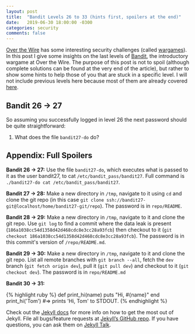 ```yaml
---
layout: post
title:  "Bandit Levels 26 to 33 (hints first, spoilers at the end)"
date:   2019-06-30 18:00:00 -0300
categories: security
comments: false
---
```


[Over the Wire](http://overthewire.org/) has some interesting security challenges (called [wargames](overthewire.org/wargames/)). In this post I give some insights on the last levels of [Bandit](http://overthewire.org/wargames/bandit/), the introductory wargame at Over the Wire. The purpose of this post is not to spoil (although complete solutions can be found at the very end of the article), but rather to show some hints to help those of you that are stuck in a specific level. I will not include previous levels here because most of them are already covered [here](https://bresleveloper.blogspot.com/2018/05/overthewire-bandit-walkthrough-just.html).

<!--more-->

## Bandit 26 -> 27

So assuming you successfully logged in level 26 the next password should be quite straightforward:

1. What does the file `bandit27-do` do?


## Appendix: Full Spoilers

**Bandit 26 -> 27:** Use the file `bandit27-do`, which executes what is passed to it as the user bandit27, to cat `/etc/bandit_pass/bandit27`. Full command is `./bandit27-do cat /etc/bandit_pass/bandit27`.

**Bandit 27 -> 28:** Make a new directory in `/tmp`, navigate to it using `cd` and clone the git repo (in this case `git clone ssh://bandit27-git@localhost/home/bandit27-git/repo`). The password is in `repo/README`.

**Bandit 28 -> 29:** Make a new directory in `/tmp`, navigate to it and clone the git repo. Use `git log` to find a commit where the data leak is present (`186a1038cc54d1358d42d468cdc8e3cc28a93fcb`) then checkout to it (`git checkout 186a1038cc54d1358d42d468cdc8e3cc28a93fcb`). The password is in this commit's version of `/repo/README.md`.

**Bandit 29 -> 30:** Make a new directory in `/tmp`, navigate to it and clone the git repo. List all remote branches with `git branch --all`, fetch the `dev` branch (`git fetch origin dev`), pull it (`git pull dev`) and checkout to it (`git checkout dev`). The password is in `repo/README.md`

**Bandit 30 -> 31:**


{% highlight ruby %}
def print_hi(name)
  puts "Hi, #{name}"
end
print_hi('Tom')
#=> prints 'Hi, Tom' to STDOUT.
{% endhighlight %}

Check out the [Jekyll docs][jekyll-docs] for more info on how to get the most out of Jekyll. File all bugs/feature requests at [Jekyll’s GitHub repo][jekyll-gh]. If you have questions, you can ask them on [Jekyll Talk][jekyll-talk].

[jekyll-docs]: http://jekyllrb.com/docs/home
[jekyll-gh]:   https://github.com/jekyll/jekyll
[jekyll-talk]: http://talk.jekyllrb.com/
